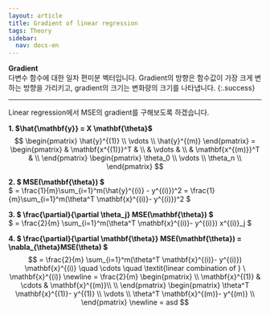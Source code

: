 ```yaml
---
layout: article
title: Gradient of linear regression
tags: Theory
sidebar:
  nav: docs-en
---
```


**Gradient** <br> 다변수 함수에 대한 일차 편미분 벡터입니다. Gradient의 방향은 함수값이 가장 크게 변하는 방향을 가리키고, gradient의 크기는 변화량의 크기를 나타냅니다.
{:.success}

<!--more-->

---

Linear regression에서 MSE의 gradient를 구해보도록 하겠습니다. <br>

**1. $\hat{\mathbf{y}} = X \mathbf{\theta}$**
$$
\begin{pmatrix}
\hat{y}^{(1)} \\
\vdots \\
\hat{y}^{(m)}
\end{pmatrix} =
\begin{pmatrix}
 & \mathbf{x^{(1)}}^T & \\
& \vdots & \\
& \mathbf{x^{(m)}}^T & \\
\end{pmatrix}
\begin{pmatrix}
\theta_0 \\
\vdots \\
\theta_n \\
\end{pmatrix}
$$

**2. $ MSE(\mathbf{\theta}) $** <br>
$ = \frac{1}{m}\sum_{i=1}^m(\hat{y}^{(i)} - y^{(i)})^2 =
 \frac{1}{m}\sum_{i=1}^m(\theta^T \mathbf{x}^{(i)}- y^{(i)})^2 $

**3. $ \frac{\partial}{\partial \theta_j} MSE(\mathbf{\theta}) $** <br>
$ = \frac{2}{m} \sum_{i=1}^m(\theta^T \mathbf{x}^{(i)}- y^{(i)}) x^{(i)}_j $

**4. $ \frac{\partial}{\partial \mathbf{\theta}} MSE(\mathbf{\theta}) = \nabla_{\theta}MSE(\theta) $** <br>
$$
= \frac{2}{m} \sum_{i=1}^m(\theta^T \mathbf{x}^{(i)}- y^{(i)}) \mathbf{x}^{(i)}
\quad \cdots \quad \textit{linear combination of } \ \mathbf{x}^{(i)}
\newline
= \frac{2}{m}
\begin{pmatrix}
\\
\mathbf{x}^{(1)} & \cdots & \mathbf{x}^{(m)}\\
\\
\end{pmatrix}
\begin{pmatrix}
\theta^T \mathbf{x}^{(1)}- y^{(1)} \\
\vdots \\
\theta^T \mathbf{x}^{(m)}- y^{(m)} \\
\end{pmatrix}
 \newline
= asd
$$

